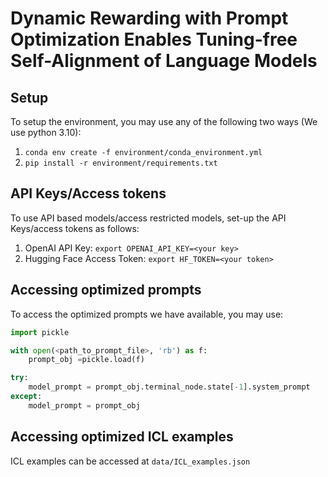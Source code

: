 # Dynamic Rewarding with Prompt Optimization Enables Tuning-free Self-Alignment of Language Models

## Setup 

To setup the environment, you may use any of the following two ways (We use python 3.10):
1. `conda env create -f environment/conda_environment.yml`
2. `pip install -r environment/requirements.txt`

## API Keys/Access tokens

To use API based models/access restricted models, set-up the API Keys/access tokens as follows:
1. OpenAI API Key: `export OPENAI_API_KEY=<your key>`
2. Hugging Face Access Token: `export HF_TOKEN=<your token>`

## Accessing optimized prompts

To access the optimized prompts we have available, you may use:
```python
import pickle 

with open(<path_to_prompt_file>, 'rb') as f:
    prompt_obj =pickle.load(f)

try:
    model_prompt = prompt_obj.terminal_node.state[-1].system_prompt
except:
    model_prompt = prompt_obj
```

## Accessing optimized ICL examples

ICL examples can be accessed at `data/ICL_examples.json`